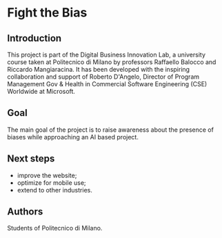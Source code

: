 # Fight the Bias

## Introduction
This project is part of the Digital Business Innovation Lab, a university course taken at Politecnico di Milano by professors Raffaello Balocco and Riccardo Mangiaracina. 
It has been developed with the inspiring collaboration and support of Roberto D'Angelo, Director of Program Management Gov & Health in Commercial Software Engineering (CSE) Worldwide at Microsoft.

## Goal
The main goal of the project is to raise awareness about the presence of biases while approaching an AI based project.

## Next steps
- improve the website;
- optimize for mobile use;
- extend to other industries.

## Authors
Students of Politecnico di Milano.  